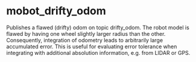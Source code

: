 # mobot_drifty_odom
Publishes a flawed (drifty) odom on topic drifty_odom.  The robot model is flawed
by having one wheel slightly larger radius than the other.  Consequently, integration
of odometry leads to arbitrarily large accumulated error.  This is useful for evaluating
error tolerance when integrating with additional absolution information, e.g. from LIDAR 
or GPS.

    